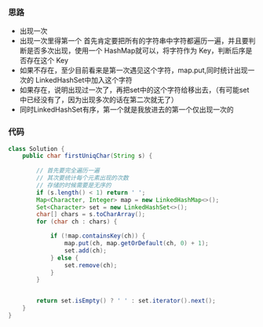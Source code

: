 ### 思路
- 出现一次
- 出现一次里得第一个
首先肯定要把所有的字符串中字符都遍历一遍，并且要判断是否多次出现，使用一个 HashMap就可以，将字符作为 Key，判断后序是否存在这个 Key
- 如果不存在，至少目前看来是第一次遇见这个字符，map.put,同时统计出现一次的 LinkedHashSet中加入这个字符
- 如果存在，说明出现过一次了，再把set中的这个字符给移出去，（有可能set中已经没有了，因为出现多次的话在第二次就无了）
- 同时LinkedHashSet有序，第一个就是我放进去的第一个仅出现一次的

### 代码


```java
class Solution {
    public char firstUniqChar(String s) {
        
        // 首先要完全遍历一遍
        // 其次要统计每个元素出现的次数
        // 存储的时候需要是无序的
        if (s.length() < 1) return ' ';
        Map<Character, Integer> map = new LinkedHashMap<>();
        Set<Character> set = new LinkedHashSet<>();
        char[] chars = s.toCharArray();
        for (char ch : chars) {

            if (!map.containsKey(ch)) {
                map.put(ch, map.getOrDefault(ch, 0) + 1);
                set.add(ch);
            } else {
                set.remove(ch);
            }
        }


        return set.isEmpty() ? ' ' : set.iterator().next();
    }
}
```
